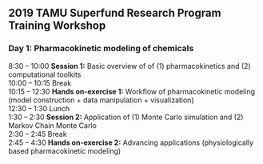 ## 2019 TAMU Superfund Research Program Training Workshop
### Day 1: Pharmacokinetic modeling of chemicals

8:30 – 10:00	 **Session 1:** Basic overview of of (1) pharmacokinetics and (2) computational toolkits  
10:00 – 10:15  Break  
10:15 – 12:30  **Hands on-exercise 1:** Workflow of pharmacokinetic modeling (model construction + data manipulation + visualization)  
12:30 – 1:30   Lunch  
1:30 – 2:30	   **Session 2:** Application of (1) Monte Carlo simulation and (2) Markov Chain Monte Carlo  
2:30 – 2:45	   Break  
2:45 – 4:30	   **Hands on-exercise 2:** Advancing applications (physiologically based pharmacokinetic modeling)  
